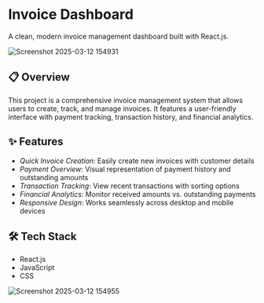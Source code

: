 # Invoice Dashboard

A clean, modern invoice management dashboard built with React.js.

![Screenshot 2025-03-12 154931](https://github.com/user-attachments/assets/b6b2ec24-c942-4621-83ed-e1e4f34c1103)

## 📋 Overview

This project is a comprehensive invoice management system that allows users to create, track, and manage invoices. It features a user-friendly interface with payment tracking, transaction history, and financial analytics.

## ✨ Features

- *Quick Invoice Creation*: Easily create new invoices with customer details
- *Payment Overview*: Visual representation of payment history and outstanding amounts
- *Transaction Tracking*: View recent transactions with sorting options
- *Financial Analytics*: Monitor received amounts vs. outstanding payments
- *Responsive Design*: Works seamlessly across desktop and mobile devices

## 🛠 Tech Stack

- React.js
- JavaScript
- CSS


![Screenshot 2025-03-12 154955](https://github.com/user-attachments/assets/ac6637b2-ca65-4b20-bbee-f49840644d7f)
